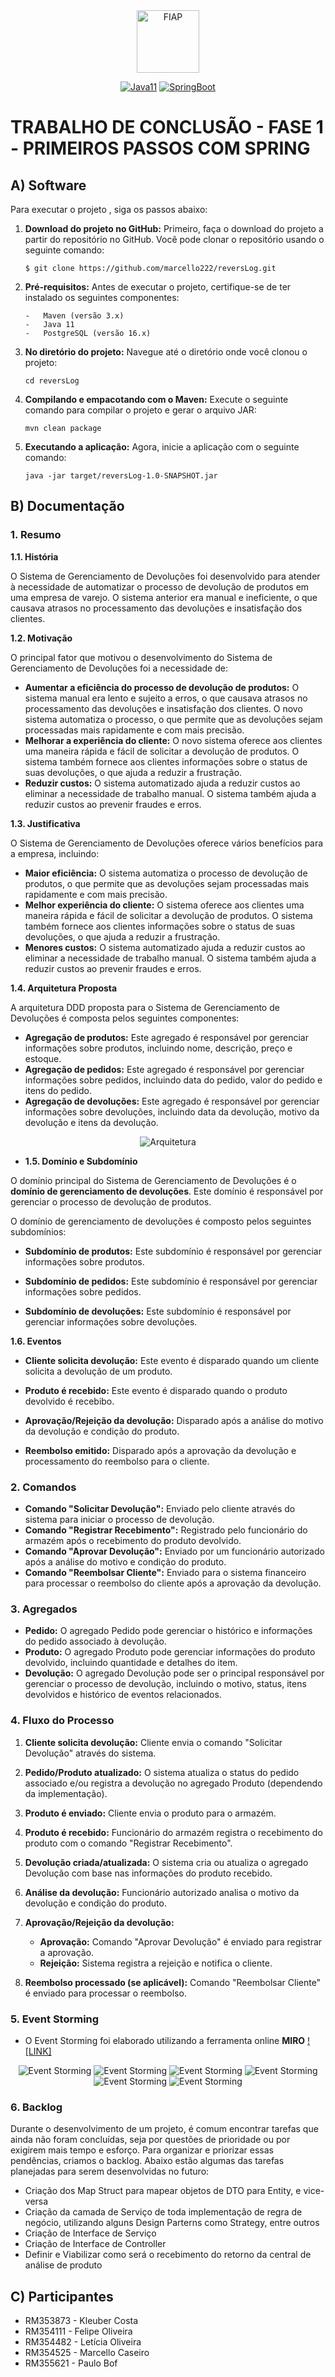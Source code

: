 <div align="center">
<a href="https://www.fiap.com.br" target="_blank">
    <img src="https://on.fiap.com.br/theme/fiap/postech/pos-tech.png" height="100px" alt="FIAP" class="center"/>
</a>

[![Java11](https://img.shields.io/badge/devel-Java-brightgreen)](https://docs.oracle.com/en/java/javase/11)
[![SpringBoot](https://img.shields.io/badge/framework-SpringBoot-brightgreen)](https://docs.spring.io/spring-boot/docs/current/reference/htmlsingle)
</div>

# TRABALHO DE CONCLUSÃO - FASE 1 - PRIMEIROS PASSOS COM SPRING

## A) Software

Para executar o projeto , siga os passos abaixo:
1.  **Download do projeto no GitHub:**  Primeiro, faça o download do projeto a partir do repositório no GitHub. Você pode clonar o repositório usando o seguinte comando:

    ```shell
    $ git clone https://github.com/marcello222/reversLog.git
    ```
4.  **Pré-requisitos:**  Antes de executar o projeto, certifique-se de ter instalado os seguintes componentes:
    ```shell  
    -   Maven (versão 3.x)
    -   Java 11
    -   PostgreSQL (versão 16.x)
     ```
5.  **No diretório do projeto:**  Navegue até o diretório onde você clonou o projeto:
    ```shell
    cd reversLog
    ```
6.  **Compilando e empacotando com o Maven:**  Execute o seguinte comando para compilar o projeto e gerar o arquivo JAR:
    ```shell
    mvn clean package
    ```
8.  **Executando a aplicação:**  Agora, inicie a aplicação com o seguinte comando:
    ```shell
    java -jar target/reversLog-1.0-SNAPSHOT.jar
    ```
## B) Documentação

### 1. Resumo

**1.1. História**

O Sistema de Gerenciamento de Devoluções foi desenvolvido para atender à necessidade de automatizar o processo de devolução de produtos em uma empresa de varejo. O sistema anterior era manual e ineficiente, o que causava atrasos no processamento das devoluções e insatisfação dos clientes.

**1.2. Motivação**

O principal fator que motivou o desenvolvimento do Sistema de Gerenciamento de Devoluções foi a necessidade de:

-   **Aumentar a eficiência do processo de devolução de produtos:** O sistema manual era lento e sujeito a erros, o que causava atrasos no processamento das devoluções e insatisfação dos clientes. O novo sistema automatiza o processo, o que permite que as devoluções sejam processadas mais rapidamente e com mais precisão.
-   **Melhorar a experiência do cliente:** O novo sistema oferece aos clientes uma maneira rápida e fácil de solicitar a devolução de produtos. O sistema também fornece aos clientes informações sobre o status de suas devoluções, o que ajuda a reduzir a frustração.
-   **Reduzir custos:** O sistema automatizado ajuda a reduzir custos ao eliminar a necessidade de trabalho manual. O sistema também ajuda a reduzir custos ao prevenir fraudes e erros.

**1.3. Justificativa**

O Sistema de Gerenciamento de Devoluções oferece vários benefícios para a empresa, incluindo:

-   **Maior eficiência:** O sistema automatiza o processo de devolução de produtos, o que permite que as devoluções sejam processadas mais rapidamente e com mais precisão.
-   **Melhor experiência do cliente:** O sistema oferece aos clientes uma maneira rápida e fácil de solicitar a devolução de produtos. O sistema também fornece aos clientes informações sobre o status de suas devoluções, o que ajuda a reduzir a frustração.
-   **Menores custos:** O sistema automatizado ajuda a reduzir custos ao eliminar a necessidade de trabalho manual. O sistema também ajuda a reduzir custos ao prevenir fraudes e erros.

**1.4. Arquitetura Proposta**

A arquitetura DDD proposta para o Sistema de Gerenciamento de Devoluções é composta pelos seguintes componentes:

-   **Agregação de produtos:** Este agregado é responsável por gerenciar informações sobre produtos, incluindo nome, descrição, preço e estoque.
-   **Agregação de pedidos:** Este agregado é responsável por gerenciar informações sobre pedidos, incluindo data do pedido, valor do pedido e itens do pedido.
-   **Agregação de devoluções:** Este agregado é responsável por gerenciar informações sobre devoluções, incluindo data da devolução, motivo da devolução e itens da devolução.

<p align="center">
  <img src="images/arquitetura-1.png" alt="Arquitetura" />
</p>


- **1.5. Domínio e Subdomínio**

O domínio principal do Sistema de Gerenciamento de Devoluções é o **domínio de gerenciamento de devoluções**. Este domínio é responsável por gerenciar o processo de devolução de produtos.

O domínio de gerenciamento de devoluções é composto pelos seguintes subdomínios:

-   **Subdomínio de produtos:** Este subdomínio é responsável por gerenciar informações sobre produtos.

-   **Subdomínio de pedidos:** Este subdomínio é responsável por gerenciar informações sobre pedidos.

-   **Subdomínio de devoluções:** Este subdomínio é responsável por gerenciar informações sobre devoluções.

**1.6. Eventos**

-   **Cliente solicita devolução:** Este evento é disparado quando um cliente solicita a devolução de um produto.

-   **Produto é recebido:** Este evento é disparado quando o produto devolvido é recebibo.

-   **Aprovação/Rejeição da devolução:** Disparado após a análise do motivo da devolução e condição do produto.

-   **Reembolso emitido:** Disparado após a aprovação da devolução e processamento do reembolso para o cliente.


### 2. Comandos

-   **Comando "Solicitar Devolução":** Enviado pelo cliente através do sistema para iniciar o processo de devolução.
-   **Comando "Registrar Recebimento":** Registrado pelo funcionário do armazém após o recebimento do produto devolvido.
-   **Comando "Aprovar Devolução":** Enviado por um funcionário autorizado após a análise do motivo e condição do produto.
-   **Comando "Reembolsar Cliente":** Enviado para o sistema financeiro para processar o reembolso do cliente após a aprovação da devolução.

###  3. Agregados

-   **Pedido:** O agregado Pedido pode gerenciar o histórico e informações do pedido associado à devolução.
-   **Produto:** O agregado Produto pode gerenciar informações do produto devolvido, incluindo quantidade e detalhes do item.
-   **Devolução:** O agregado Devolução pode ser o principal responsável por gerenciar o processo de devolução, incluindo o motivo, status, itens devolvidos e histórico de eventos relacionados.

###  4. Fluxo do Processo

1.  **Cliente solicita devolução:** Cliente envia o comando "Solicitar Devolução" através do sistema.

2.  **Pedido/Produto atualizado:** O sistema atualiza o status do pedido associado e/ou registra a devolução no agregado Produto (dependendo da implementação).

3.  **Produto é enviado:** Cliente envia o produto para o armazém.

4.  **Produto é recebido:** Funcionário do armazém registra o recebimento do produto com o comando "Registrar Recebimento".

5.  **Devolução criada/atualizada:** O sistema cria ou atualiza o agregado Devolução com base nas informações do produto recebido.

6.  **Análise da devolução:** Funcionário autorizado analisa o motivo da devolução e condição do produto.

7.  **Aprovação/Rejeição da devolução:**

    -   **Aprovação:** Comando "Aprovar Devolução" é enviado para registrar a aprovação.
    -   **Rejeição:** Sistema registra a rejeição e notifica o cliente.
8.  **Reembolso processado (se aplicável):** Comando "Reembolsar Cliente" é enviado para processar o reembolso.


###  5. Event Storming

-   O Event Storming foi elaborado utilizando a ferramenta online **MIRO**
[![LINK]](https://miro.com/app/board/uXjVKTlAnh4=/)

<p align="center">
  <img src="images/event-storming-1.png" alt="Event Storming" />
  <img src="images/event-storming-2.png" alt="Event Storming" />
  <img src="images/event-storming-3.png" alt="Event Storming" />
  <img src="images/event-storming-4.png" alt="Event Storming" />
  <img src="images/event-storming-5.png" alt="Event Storming" />
  <img src="images/event-storming-6.png" alt="Event Storming" />
</p>

###  6. Backlog

Durante o desenvolvimento de um projeto, é comum encontrar tarefas que ainda não foram concluídas, seja por questões de prioridade ou por exigirem mais tempo e esforço. Para organizar e priorizar essas pendências, criamos o backlog. Abaixo estão algumas das tarefas planejadas para serem desenvolvidas no futuro:

-   Criação dos Map Struct para mapear objetos de DTO para Entity, e vice-versa
-   Criação da camada de Serviço de toda implementação de regra de negócio, utilizando alguns Design Parterns como Strategy, entre outros
-   Criação de Interface de Serviço
-   Criação de Interface de Controller
-   Definir e Viabilizar como será o recebimento do retorno da central de análise de produto

## C) Participantes

-   RM353873 - Kleuber Costa
-   RM354111 - Felipe Oliveira
-   RM354482 - Letícia Oliveira
-   RM354525 - Marcello Caseiro
-   RM355621 - Paulo Bof
